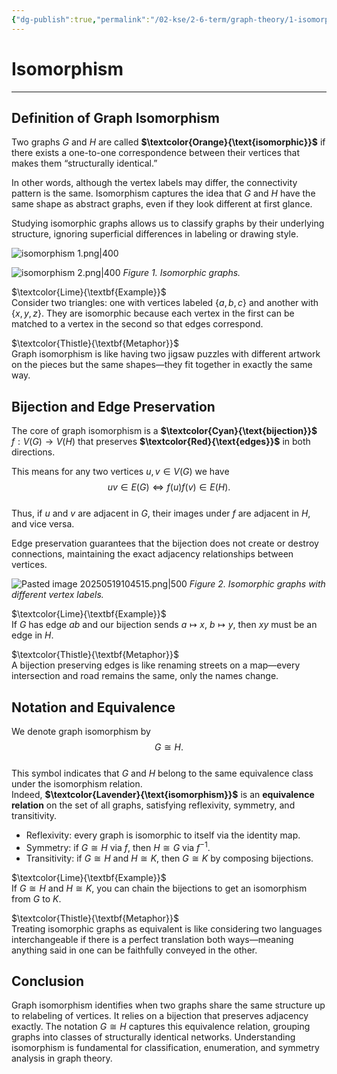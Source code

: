 ```yaml
---
{"dg-publish":true,"permalink":"/02-kse/2-6-term/graph-theory/1-isomorphism/","tags":["kse","math/graphs"],"created":"2025-05-12T12:29:45.366+03:00","updated":"2025-05-19T10:47:24.697+03:00"}
---
```



# Isomorphism

---

## Definition of Graph Isomorphism

Two graphs $G$ and $H$ are called **$\textcolor{Orange}{\text{isomorphic}}$** if there exists a one-to-one correspondence between their vertices that makes them “structurally identical.”

In other words, although the vertex labels may differ, the connectivity pattern is the same. Isomorphism captures the idea that $G$ and $H$ have the same shape as abstract graphs, even if they look different at first glance.

Studying isomorphic graphs allows us to classify graphs by their underlying structure, ignoring superficial differences in labeling or drawing style.

![isomorphism 1.png|400](/img/user/assets/isomorphism%201.png)

![isomorphism 2.png|400](/img/user/assets/isomorphism%202.png)
_Figure 1. Isomorphic graphs._

$\textcolor{Lime}{\textbf{Example}}$  
Consider two triangles: one with vertices labeled $\{a,b,c\}$ and another with $\{x,y,z\}$. They are isomorphic because each vertex in the first can be matched to a vertex in the second so that edges correspond.

$\textcolor{Thistle}{\textbf{Metaphor}}$  
Graph isomorphism is like having two jigsaw puzzles with different artwork on the pieces but the same shapes—they fit together in exactly the same way.

## Bijection and Edge Preservation

The core of graph isomorphism is a **$\textcolor{Cyan}{\text{bijection}}$** $f:V(G)\to V(H)$ that preserves **$\textcolor{Red}{\text{edges}}$** in both directions.

This means for any two vertices $u,v\in V(G)$ we have  
$$uv\in E(G)\iff f(u)f(v)\in E(H).$$  
Thus, if $u$ and $v$ are adjacent in $G$, their images under $f$ are adjacent in $H$, and vice versa.

Edge preservation guarantees that the bijection does not create or destroy connections, maintaining the exact adjacency relationships between vertices.

![Pasted image 20250519104515.png|500](/img/user/assets/Pasted%20image%2020250519104515.png)
_Figure 2. Isomorphic graphs with different vertex labels._

$\textcolor{Lime}{\textbf{Example}}$  
If $G$ has edge $ab$ and our bijection sends $a\mapsto x$, $b\mapsto y$, then $xy$ must be an edge in $H$.

$\textcolor{Thistle}{\textbf{Metaphor}}$  
A bijection preserving edges is like renaming streets on a map—every intersection and road remains the same, only the names change.

## Notation and Equivalence

We denote graph isomorphism by  
$$G\cong H.$$  
This symbol indicates that $G$ and $H$ belong to the same equivalence class under the isomorphism relation.  
Indeed, **$\textcolor{Lavender}{\text{isomorphism}}$** is an **equivalence relation** on the set of all graphs, satisfying reflexivity, symmetry, and transitivity.

- Reflexivity: every graph is isomorphic to itself via the identity map.
- Symmetry: if $G\cong H$ via $f$, then $H\cong G$ via $f^{-1}$.
- Transitivity: if $G\cong H$ and $H\cong K$, then $G\cong K$ by composing bijections.

$\textcolor{Lime}{\textbf{Example}}$  
If $G\cong H$ and $H\cong K$, you can chain the bijections to get an isomorphism from $G$ to $K$.

$\textcolor{Thistle}{\textbf{Metaphor}}$  
Treating isomorphic graphs as equivalent is like considering two languages interchangeable if there is a perfect translation both ways—meaning anything said in one can be faithfully conveyed in the other.

## Conclusion

Graph isomorphism identifies when two graphs share the same structure up to relabeling of vertices. It relies on a bijection that preserves adjacency exactly. The notation $G\cong H$ captures this equivalence relation, grouping graphs into classes of structurally identical networks. Understanding isomorphism is fundamental for classification, enumeration, and symmetry analysis in graph theory.
